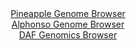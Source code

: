 <div id="Pineapple_Genome_Browser" align="center">
  <a href="https://igv.org/app/?sessionURL=blob:zZJdb9owGIX_i6VWmxTyCQmJVE30CworrKUZa6sqepM4wapjp7YJBMR_n1dt2s0qlYtNk3xhv_54zzl.dqjBQhLOUIRc0.mZjoMMJJd8PYeqpngKFZYoKoBKbCCBCywwyzCKdqgAqSC._axvLpWqZWRZRNWdCljJTemZUMGWM1hLM.OVdcYphZQLUFxI61RAwy1SNp01TqGuTd3bM3tWDgosoPWSM8mtGrMyWev3kl.lpMSMVzipVlSRVwGJ1qM15mYBnwaL.SDLsJQT3F7lJ4PJ1eCrdxE_DP2zh3g2WsT.4nhOSgZqJfDJkXu5WszATWdDNh65p0fu6fI.9rt8grneOy.PvPPji01NBJYnTuD0vX7QD3s6HsJyvPmfnOtBDnR_XU7EcC1pMxJunG.0Yad96U.7w.qlun7D.d5AlGcrzQPKliKIHNvwbN_ouX7nx9TpG7Yd6nwEJyh6fDKQEpA96.OPO6TaWlODJH5ZvQJkIC5yLFDUCW07cMLQ7XWDrh2Gzt7YoZWgfy_cy_g2DGx34Lp.UhCqNNJ5IlktTWDMbLLCLLcHpgkzPp6mt3f3l8vRbBQH7sNN1oXz7dDjf8zS1_5169cP1Ebfo.ifcPceIaZKD4XtuR22d5yWbXkxn.SzKS2.xOObb2eb7f2b8RwWTcFFBUqf1xW9_ElbA4IAU7rQEElSQolqFzpFvkaR43oaWpRxyjWFSJTpB9uwDadnf_wNp7d_2n8H">Pineapple Genome Browser</a>
</div>
<div id="Alphonso_Genome_Browser" align="center">
  <a href="https://igv.org/app/?sessionURL=blob:zZJfT9swFMW_iyXQJqWJkzTNHwlNpS1QKGyihG5FKLpJnNQssYPtpJSq330GbdrLkOjDpkl.sK.ufc85_m1RR4SknKEIOabtmbaNDCRXfD2HuqnIFdREoqiAShIDCVIQQVhGULRFBUgF8fVM31wp1cjIsqhqejWwkpvSNaGGZ85gLc2M19aIVxWkXIDiQlrHAjpu0bLrrUkKTWPq2a7pWTkosKBqVpxJbjWElclav5f8KiUlYbwmSd1Wir4KSLQerTE3C_g0XMyHWUakvCCbaX40vJgOb91JvDwdjJbx57NFPFgczmnJQLWCHD2e326I5GdAPbwCYU8u0vahgPjkKThwx4eTp4YKIo9s3w7cwA.CQAdDWU6e_ifPetE9fRe4e2gL.Dq5YePmRhwfOCekG.U353Q2id9wvjNQxbNWk4CylfAjGxsuHhieM.i9bO3AwDjU.QhOUXR3byAlIPuu2..2SG0azQuS5LF9RcdAXOREoKgXYuzbYeh4fb.Pw9DeGVvUiurvhXsSX4c.doaOM0gKWikNc55I1kgTGDO7rDDL530pml7i5eNlcDo79utRmo_Ew0ye8r4353_M8iUlPfr1A7XR9yj6J9y9R4ip0n1h6ziN1XI6_nI2nivfPnBecNt8uy7a5aZPJ29GtF88BRc1KN2vK_r4k7gOBAWmdKGjkqa0omqz0EnyNYpsx9XgooxXXJOIRJl.wAY2bA9__A2ou7vf_QA-">Alphonso Genome Browser</a>
</div>


<div id="DAF_Genomics_Browser" align="center">
  <a href="https://igv.org/app/?sessionURL=blob:tZFra9swFIb_i6D95JtkJ75AGN6WrqHJ2jXzsqaUoNnHsagluZK8NAv57xNex2AXxqADSUicy_vqPAf0GZRmUqAMEQ.PPIyRg3Qjd0vKuxbeUg4aZTVtNThIQQ0KRAkoO6CaakOL67mtbIzpdOb7Fa3dLQjJWak9HXq0c7XsTQM21SUe5fSLFHSnvVJym2yoT9uukUJLn5YlaO0Gfgdiu9lRe3yPbYaWsOF9a9igurEmrLHKq6l1y0QFj38x8h.U7WIv8tUyH.ovYD.rJvnFLP8QTov1m_GrdXF5virGq9Ml2wpqegWTxS6W_aJ.X8DNx2Z9LkIW7.fALsP57iR8fTp97JgCPcExTsIkTghGRwe1suwtAlQ2Cmc4cmKSOCSK3KdrOBrbGSjJUHZ75yCjaHlv028PyOw7CwppeOgHZg6SqgKFMjcNghinKRlFcRSkKT46B9Sr9plJnhXXaRyQnJCx94lyq1.zdhifFfo1.FwYf.ps979imqtIT1Mzi7dXZ.94spo.LG5M3l2dkJf9_W9BEev_jx.rpeLU2NC35xMW2lo9DsL84BIe745fAQ--">DAF Genomics Browser</a>
</div>
